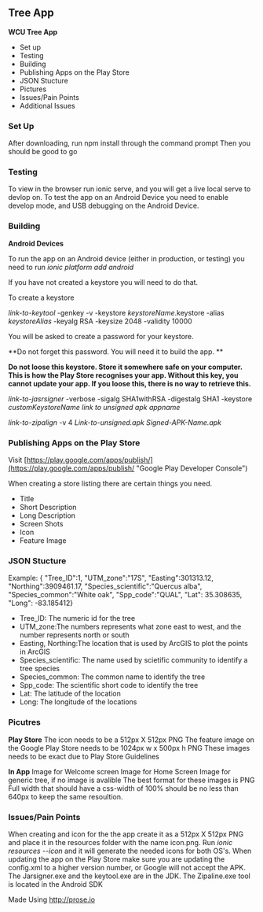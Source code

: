 ## Tree App
**WCU Tree App**
- Set up
- Testing
- Building
- Publishing Apps on the Play Store
- JSON Stucture
- Pictures
- Issues/Pain Points
- Additional Issues

### Set Up
After downloading, run npm install through the command prompt
Then you should be good to go

### Testing
To view in the browser run ionic serve, and you will get a live local serve to devlop on. 
To test the app on an Android Device you need to enable develop mode, and USB debugging on the Android Device. 

### Building 
**Android Devices**

To run the app on an Android device (either in production, or testing) you need to run _ionic platform add android_

If you have not created a keystore you will need to do that. 

To create a keystore

_link-to-keytool_ -genkey -v -keystore _keystoreName_.keystore -alias _keystoreAlias_ -keyalg RSA -keysize 2048 -validity 10000

You will be asked to create a password for your keystore.

**Do not forget this password. You will need it to build the app. **

**Do not loose this keystore. Store it somewhere safe on your computer. This is how the Play Store recognises your app. Without this key, you cannot update your app. If you loose this, there is no way to retrieve this.**

_link-to-jasrsigner_ -verbose -sigalg SHA1withRSA -digestalg SHA1 -keystore _customKeystoreName_  _link to unsigned apk_  _appname_

_link-to-zipalign_ -v 4 _Link-to-unsigned.apk_ _Signed-APK-Name.apk_

### Publishing Apps on the Play Store
Visit [https://play.google.com/apps/publish/](https://play.google.com/apps/publish/ "Google Play Developer Console") 

When creating a store listing there are certain things you need. 
- Title
- Short Description
- Long Description 
- Screen Shots
- Icon 
- Feature Image


### JSON Stucture
Example: { "Tree_ID":1, "UTM_zone":"17S", "Easting":301313.12, "Northing":3909461.17, "Species_scientific":"Quercus alba", "Species_common":"White oak", "Spp_code":"QUAL", "Lat": 35.308635, "Long": -83.185412}

- Tree_ID: The numeric id for the tree
- UTM_zone:The numbers represents what zone east to west, and the number represents north or south
- Easting, Northing:The location that is used by ArcGIS to plot the points in ArcGIS
- Species_scientific: The name used by scietific community to identify a tree species
- Species_common: The common name to identify the tree
- Spp_code: The scientific short code to identify the tree 
- Lat: The latitude of the location
- Long: The longitude of the locations

### Picutres

**Play Store**
The icon needs to be a 512px X 512px PNG
The feature image on the Google Play Store needs to be 1024px w x 500px h PNG
These images needs to be exact due to Play Store Guidelines

**In App**
Image for Welcome screen
Image for Home Screen
Image for generic tree, if no image is avalible
The best format for these images is PNG
Full width that should have a css-width of 100% should be no less than 640px to keep the same resoultion. 

### Issues/Pain Points
When creating and icon for the the app create it as a 512px X 512px PNG and place it in the resources folder with the name icon.png. Run _ionic resources --icon_ and it will generate the needed icons for both OS's. 
When updating the app on the Play Store make sure you are updating the config.xml to a higher version number, or Google will not accept the APK. 
The Jarsigner.exe and the keytool.exe are in the JDK. 
The Zipaline.exe tool is located in the Android SDK


Made Using http://prose.io
